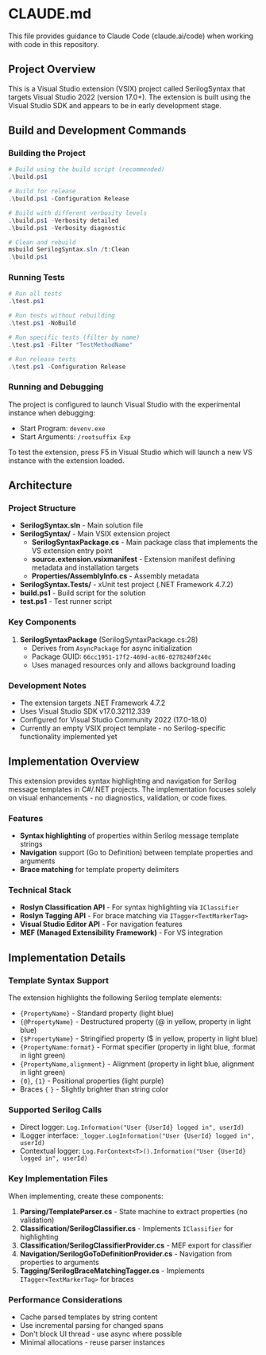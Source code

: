 # CLAUDE.md

This file provides guidance to Claude Code (claude.ai/code) when working with code in this repository.

## Project Overview

This is a Visual Studio extension (VSIX) project called SerilogSyntax that targets Visual Studio 2022 (version 17.0+). The extension is built using the Visual Studio SDK and appears to be in early development stage.

## Build and Development Commands

### Building the Project
```powershell
# Build using the build script (recommended)
.\build.ps1

# Build for release
.\build.ps1 -Configuration Release

# Build with different verbosity levels
.\build.ps1 -Verbosity detailed
.\build.ps1 -Verbosity diagnostic

# Clean and rebuild
msbuild SerilogSyntax.sln /t:Clean
.\build.ps1
```

### Running Tests
```powershell
# Run all tests
.\test.ps1

# Run tests without rebuilding
.\test.ps1 -NoBuild

# Run specific tests (filter by name)
.\test.ps1 -Filter "TestMethodName"

# Run release tests
.\test.ps1 -Configuration Release
```

### Running and Debugging
The project is configured to launch Visual Studio with the experimental instance when debugging:
- Start Program: `devenv.exe`
- Start Arguments: `/rootsuffix Exp`

To test the extension, press F5 in Visual Studio which will launch a new VS instance with the extension loaded.

## Architecture

### Project Structure
- **SerilogSyntax.sln** - Main solution file
- **SerilogSyntax/** - Main VSIX extension project
  - **SerilogSyntaxPackage.cs** - Main package class that implements the VS extension entry point
  - **source.extension.vsixmanifest** - Extension manifest defining metadata and installation targets
  - **Properties/AssemblyInfo.cs** - Assembly metadata
- **SerilogSyntax.Tests/** - xUnit test project (.NET Framework 4.7.2)
- **build.ps1** - Build script for the solution
- **test.ps1** - Test runner script

### Key Components

1. **SerilogSyntaxPackage** (SerilogSyntaxPackage.cs:28)
   - Derives from `AsyncPackage` for async initialization
   - Package GUID: `66cc1951-17f2-469d-ac86-0278240f240c`
   - Uses managed resources only and allows background loading

### Development Notes

- The extension targets .NET Framework 4.7.2
- Uses Visual Studio SDK v17.0.32112.339
- Configured for Visual Studio Community 2022 (17.0-18.0)
- Currently an empty VSIX project template - no Serilog-specific functionality implemented yet

## Implementation Overview

This extension provides syntax highlighting and navigation for Serilog message templates in C#/.NET projects. The implementation focuses solely on visual enhancements - no diagnostics, validation, or code fixes.

### Features
- **Syntax highlighting** of properties within Serilog message template strings
- **Navigation** support (Go to Definition) between template properties and arguments
- **Brace matching** for template property delimiters

### Technical Stack
- **Roslyn Classification API** - For syntax highlighting via `IClassifier`
- **Roslyn Tagging API** - For brace matching via `ITagger<TextMarkerTag>`
- **Visual Studio Editor API** - For navigation features
- **MEF (Managed Extensibility Framework)** - For VS integration

## Implementation Details

### Template Syntax Support
The extension highlights the following Serilog template elements:
- `{PropertyName}` - Standard property (light blue)
- `{@PropertyName}` - Destructured property (@ in yellow, property in light blue)
- `{$PropertyName}` - Stringified property ($ in yellow, property in light blue)
- `{PropertyName:format}` - Format specifier (property in light blue, :format in light green)
- `{PropertyName,alignment}` - Alignment (property in light blue, alignment in light green)
- `{0}`, `{1}` - Positional properties (light purple)
- Braces `{` `}` - Slightly brighter than string color

### Supported Serilog Calls
- Direct logger: `Log.Information("User {UserId} logged in", userId)`
- ILogger interface: `_logger.LogInformation("User {UserId} logged in", userId)`
- Contextual logger: `Log.ForContext<T>().Information("User {UserId} logged in", userId)`

### Key Implementation Files
When implementing, create these components:
1. **Parsing/TemplateParser.cs** - State machine to extract properties (no validation)
2. **Classification/SerilogClassifier.cs** - Implements `IClassifier` for highlighting
3. **Classification/SerilogClassifierProvider.cs** - MEF export for classifier
4. **Navigation/SerilogGoToDefinitionProvider.cs** - Navigation from properties to arguments
5. **Tagging/SerilogBraceMatchingTagger.cs** - Implements `ITagger<TextMarkerTag>` for braces

### Performance Considerations
- Cache parsed templates by string content
- Use incremental parsing for changed spans
- Don't block UI thread - use async where possible
- Minimal allocations - reuse parser instances